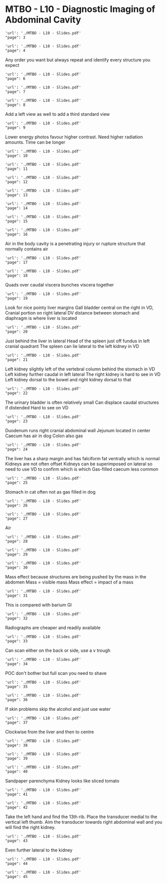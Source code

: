 # MTBO - L10 - Diagnostic Imaging of Abdominal Cavity


```pdf
'url': './MTBO - L10 - Slides.pdf'
"page": 3
```

```pdf
'url': './MTBO - L10 - Slides.pdf'
"page": 4
```
Any order you want but always repeat and identify every structure you expect

```pdf
'url': './MTBO - L10 - Slides.pdf'
"page": 6
```

```pdf
'url': './MTBO - L10 - Slides.pdf'
"page": 7
```

```pdf
'url': './MTBO - L10 - Slides.pdf'
"page": 8
```
Add a left view as well to add a third standard view

```pdf
'url': './MTBO - L10 - Slides.pdf'
"page": 9
```
Lower energy photos favour higher contrast. Need higher radiation amounts. Time can be longer

```pdf
'url': './MTBO - L10 - Slides.pdf'
"page": 10
```

```pdf
'url': './MTBO - L10 - Slides.pdf'
"page": 11
```


```pdf
'url': './MTBO - L10 - Slides.pdf'
"page": 12
```

```pdf
'url': './MTBO - L10 - Slides.pdf'
"page": 13
```

```pdf
'url': './MTBO - L10 - Slides.pdf'
"page": 14
```

```pdf
'url': './MTBO - L10 - Slides.pdf'
"page": 15
```

```pdf
'url': './MTBO - L10 - Slides.pdf'
"page": 16
```
Air in the body cavity is a penetrating injury or rupture structure that normally contains air

```pdf
'url': './MTBO - L10 - Slides.pdf'
"page": 17
```

```pdf
'url': './MTBO - L10 - Slides.pdf'
"page": 18
```
Quads over caudal viscera bunches viscera together

```pdf
'url': './MTBO - L10 - Slides.pdf'
"page": 19
```
Look for nice pointy liver margins
Gall bladder central on the right in VD, Cranial portion on right lateral
DV distance between stomach and diaphragm is where liver is located

```pdf
'url': './MTBO - L10 - Slides.pdf'
"page": 20
```
Just behind the liver in lateral
Head of the spleen just off fundus in left cranial quadrant
The spleen can lie lateral to the left kidney in VD


```pdf
'url': './MTBO - L10 - Slides.pdf'
"page": 21
```
Left kidney slightly left of the vertebral column behind the stomach in VD
Left kidney further caudal in left lateral
The right kidney is hard to see in VD
Left kidney dorsal to the bowel and right kidney dorsal to that

```pdf
'url': './MTBO - L10 - Slides.pdf'
"page": 22
```
The urinary bladder is often relatively small
Can displace caudal structures if distended
Hard to see on VD

```pdf
'url': './MTBO - L10 - Slides.pdf'
"page": 23
```
Duodenum runs right cranial abdominal wall
Jejunum located in center
Caecum has air in dog
Colon also gas

```pdf
'url': './MTBO - L10 - Slides.pdf'
"page": 24
```
The liver has a sharp margin and has falciform fat ventrally which is normal
Kidneys are not often offset
Kidneys can be superimposed on lateral so need to use VD to confirm which is which
Gas-filled caecum less common

```pdf
'url': './MTBO - L10 - Slides.pdf'
"page": 25
```
Stomach in cat often not as gas filled in dog

```pdf
'url': './MTBO - L10 - Slides.pdf'
"page": 26
```


```pdf
'url': './MTBO - L10 - Slides.pdf'
"page": 27
```
Air

```pdf
'url': './MTBO - L10 - Slides.pdf'
"page": 28
```

```pdf
'url': './MTBO - L10 - Slides.pdf'
"page": 29
```

```pdf
'url': './MTBO - L10 - Slides.pdf'
"page": 30
```
Mass effect because structures are being pushed by the mass in the abdomen
Mass = visible mass 
Mass effect = impact of a mass

```pdf
'url': './MTBO - L10 - Slides.pdf'
"page": 31
```
This is compared with barium GI

```pdf
'url': './MTBO - L10 - Slides.pdf'
"page": 32
```
Radiographs are cheaper and readily available

```pdf
'url': './MTBO - L10 - Slides.pdf'
"page": 33
```
Can scan either on the back or side, use a v trough

```pdf
'url': './MTBO - L10 - Slides.pdf'
"page": 34
```
POC don't bother but full scan you need to shave

```pdf
'url': './MTBO - L10 - Slides.pdf'
"page": 35
```

```pdf
'url': './MTBO - L10 - Slides.pdf'
"page": 36
```
If skin problems skip the alcohol and just use water

```pdf
'url': './MTBO - L10 - Slides.pdf'
"page": 37
```
Clockwise from the liver and then to centre

```pdf
'url': './MTBO - L10 - Slides.pdf'
"page": 38
```

```pdf
'url': './MTBO - L10 - Slides.pdf'
"page": 39
```

```pdf
'url': './MTBO - L10 - Slides.pdf'
"page": 40
```
Sandpaper parenchyma
Kidney looks like sliced tomato

```pdf
'url': './MTBO - L10 - Slides.pdf'
"page": 41
```

```pdf
'url': './MTBO - L10 - Slides.pdf'
"page": 42
```
Take the left hand and find the 13th rib. Place the transducer medial to the vertical left thumb. Aim the transducer towards right abdominal wall and you will find the right kidney.

```pdf
'url': './MTBO - L10 - Slides.pdf'
"page": 43
```
Even further lateral to the kidney

```pdf
'url': './MTBO - L10 - Slides.pdf'
"page": 44
```

```pdf
'url': './MTBO - L10 - Slides.pdf'
"page": 45
```